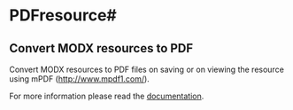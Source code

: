 # PDFresource#
## Convert MODX resources to PDF

Convert MODX resources to PDF files on saving or on viewing the resource using mPDF (http://www.mpdf1.com/).

For more information please read the [documentation](http://jako.github.io/PDFresource/).
